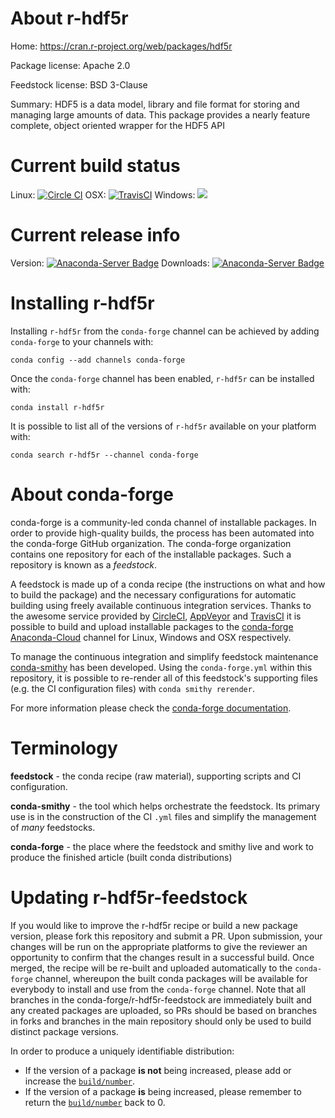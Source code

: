 About r-hdf5r
=============

Home: https://cran.r-project.org/web/packages/hdf5r

Package license: Apache 2.0

Feedstock license: BSD 3-Clause

Summary: HDF5 is a data model, library and file format for storing  and managing large amounts of data. This package provides a nearly feature complete, object oriented  wrapper for the HDF5 API



Current build status
====================

Linux: [![Circle CI](https://circleci.com/gh/conda-forge/r-hdf5r-feedstock.svg?style=shield)](https://circleci.com/gh/conda-forge/r-hdf5r-feedstock)
OSX: [![TravisCI](https://travis-ci.org/conda-forge/r-hdf5r-feedstock.svg?branch=master)](https://travis-ci.org/conda-forge/r-hdf5r-feedstock)
Windows: ![](https://cdn.rawgit.com/conda-forge/conda-smithy/90845bba35bec53edac7a16638aa4d77217a3713/conda_smithy/static/disabled.svg)

Current release info
====================
Version: [![Anaconda-Server Badge](https://anaconda.org/conda-forge/r-hdf5r/badges/version.svg)](https://anaconda.org/conda-forge/r-hdf5r)
Downloads: [![Anaconda-Server Badge](https://anaconda.org/conda-forge/r-hdf5r/badges/downloads.svg)](https://anaconda.org/conda-forge/r-hdf5r)

Installing r-hdf5r
==================

Installing `r-hdf5r` from the `conda-forge` channel can be achieved by adding `conda-forge` to your channels with:

```
conda config --add channels conda-forge
```

Once the `conda-forge` channel has been enabled, `r-hdf5r` can be installed with:

```
conda install r-hdf5r
```

It is possible to list all of the versions of `r-hdf5r` available on your platform with:

```
conda search r-hdf5r --channel conda-forge
```


About conda-forge
=================

conda-forge is a community-led conda channel of installable packages.
In order to provide high-quality builds, the process has been automated into the
conda-forge GitHub organization. The conda-forge organization contains one repository
for each of the installable packages. Such a repository is known as a *feedstock*.

A feedstock is made up of a conda recipe (the instructions on what and how to build
the package) and the necessary configurations for automatic building using freely
available continuous integration services. Thanks to the awesome service provided by
[CircleCI](https://circleci.com/), [AppVeyor](http://www.appveyor.com/)
and [TravisCI](https://travis-ci.org/) it is possible to build and upload installable
packages to the [conda-forge](https://anaconda.org/conda-forge)
[Anaconda-Cloud](http://docs.anaconda.org/) channel for Linux, Windows and OSX respectively.

To manage the continuous integration and simplify feedstock maintenance
[conda-smithy](http://github.com/conda-forge/conda-smithy) has been developed.
Using the ``conda-forge.yml`` within this repository, it is possible to re-render all of
this feedstock's supporting files (e.g. the CI configuration files) with ``conda smithy rerender``.

For more information please check the [conda-forge documentation](https://conda-forge.org/docs/).

Terminology
===========

**feedstock** - the conda recipe (raw material), supporting scripts and CI configuration.

**conda-smithy** - the tool which helps orchestrate the feedstock.
                   Its primary use is in the construction of the CI ``.yml`` files
                   and simplify the management of *many* feedstocks.

**conda-forge** - the place where the feedstock and smithy live and work to
                  produce the finished article (built conda distributions)


Updating r-hdf5r-feedstock
==========================

If you would like to improve the r-hdf5r recipe or build a new
package version, please fork this repository and submit a PR. Upon submission,
your changes will be run on the appropriate platforms to give the reviewer an
opportunity to confirm that the changes result in a successful build. Once
merged, the recipe will be re-built and uploaded automatically to the
`conda-forge` channel, whereupon the built conda packages will be available for
everybody to install and use from the `conda-forge` channel.
Note that all branches in the conda-forge/r-hdf5r-feedstock are
immediately built and any created packages are uploaded, so PRs should be based
on branches in forks and branches in the main repository should only be used to
build distinct package versions.

In order to produce a uniquely identifiable distribution:
 * If the version of a package **is not** being increased, please add or increase
   the [``build/number``](http://conda.pydata.org/docs/building/meta-yaml.html#build-number-and-string).
 * If the version of a package **is** being increased, please remember to return
   the [``build/number``](http://conda.pydata.org/docs/building/meta-yaml.html#build-number-and-string)
   back to 0.